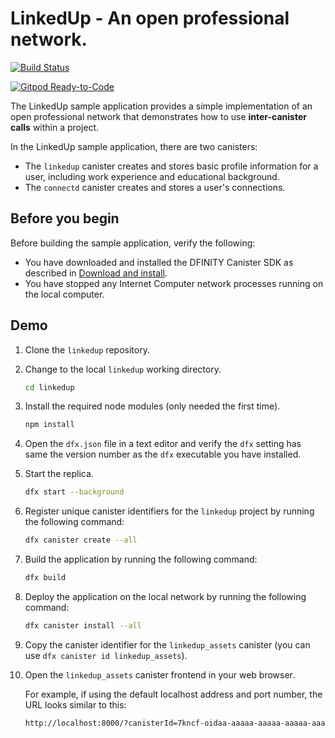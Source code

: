 # LinkedUp - An open professional network.

[![Build Status](https://travis-ci.org/dfinity-lab/linkedup.svg?branch=master)](https://travis-ci.org/dfinity-lab/linkedup?branch=master)

[![Gitpod Ready-to-Code](https://img.shields.io/badge/Gitpod-Ready--to--Code-blue?logo=gitpod)](https://gitpod.io/#https://github.com/dfinity-lab/linkedup)

The LinkedUp sample application provides a simple implementation of an open professional network that demonstrates how to use **inter-canister calls** within a project.

In the LinkedUp sample application, there are two canisters:

* The `linkedup` canister creates and stores basic profile information for a user, including work experience and educational background.
* The `connectd` canister creates and stores a user's connections.

## Before you begin

Before building the sample application, verify the following:

* You have downloaded and installed the DFINITY Canister SDK as described in [Download and install](https://sdk.dfinity.org/docs/quickstart/local-netowkr.html#download-and-install).
* You have stopped any Internet Computer network processes running on the local computer.

## Demo

1. Clone the `linkedup` repository.

2. Change to the local `linkedup` working directory.

    ```bash
    cd linkedup
    ```

3. Install the required node modules (only needed the first time).

    ```bash
    npm install
    ```

4. Open the `dfx.json` file in a text editor and verify the `dfx` setting has same the version number as the `dfx` executable you have installed.

5. Start the replica.

    ```bash
    dfx start --background
    ```

6. Register unique canister identifiers for the `linkedup` project by running the following command:

    ```bash
    dfx canister create --all
    ```

7. Build the application by running the following command:

    ```bash
    dfx build
    ```

8. Deploy the application on the local network by running the following command:

    ```bash
    dfx canister install --all
    ```

9. Copy the canister identifier for the `linkedup_assets` canister (you can use `dfx canister id linkedup_assets`).

10. Open the `linkedup_assets` canister frontend in your web browser.

    For example, if using the default localhost address and port number, the URL looks similar to this:

    ```bash
    http://localhost:8000/?canisterId=7kncf-oidaa-aaaaa-aaaaa-aaaaa-aaaaa-aaaaa-q
    ```
